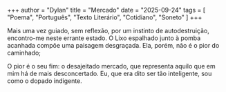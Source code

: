+++
author = "Dylan"
title = "Mercado"
date = "2025-09-24"
tags = [
    "Poema", "Português", "Texto Literário", "Cotidiano", "Soneto"
]
+++

Mais uma vez guiado, 
sem reflexão, 
por um instinto de autodestruição,
encontro-me neste errante estado.
O Lixo espalhado 
junto à pomba acanhada
compõe uma paisagem desgraçada. 
Ela, porém, não é o pior do caminhado;

O pior é o seu fim:
o desajeitado mercado,
que representa aquilo que em mim
há de mais desconcertado.
Eu, que era dito ser tão inteligente,
sou como o dopado indigente.
